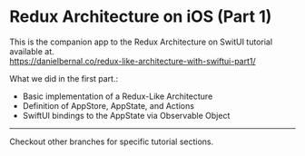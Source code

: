 # Redux Architecture on iOS (Part 1)

This is the companion app to the Redux Architecture on SwitUI tutorial available at.  
https://danielbernal.co/redux-like-architecture-with-swiftui-part1/

What we did in the first part.:

- Basic implementation of a Redux-Like Architecture
- Definition of AppStore, AppState, and Actions
- SwiftUI bindings to the AppState via Observable Object

---
Checkout other branches for specific tutorial sections.

 
